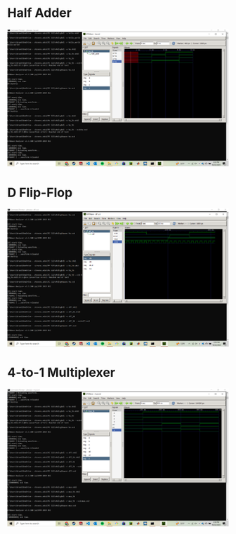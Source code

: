 # Half Adder
![Half Adder GTKWave](https://github.com/BFox03/CPE322/blob/main/Lab1/ha.PNG)
# D Flip-Flop 
![D Flip-Flop GTKWave](https://github.com/BFox03/CPE322/blob/main/Lab1/dff.PNG)
# 4-to-1 Multiplexer
![4-to-1 Multiplexer GTKWave](https://github.com/BFox03/CPE322/blob/main/Lab1/mux.PNG)
